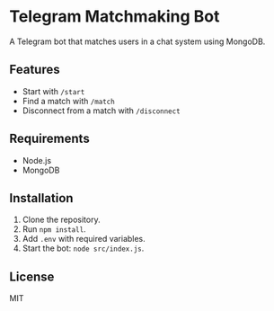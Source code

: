 # Telegram Matchmaking Bot

A Telegram bot that matches users in a chat system using MongoDB.

## Features
- Start with `/start`
- Find a match with `/match`
- Disconnect from a match with `/disconnect`

## Requirements
- Node.js
- MongoDB

## Installation
1. Clone the repository.
2. Run `npm install`.
3. Add `.env` with required variables.
4. Start the bot: `node src/index.js`.

## License
MIT
